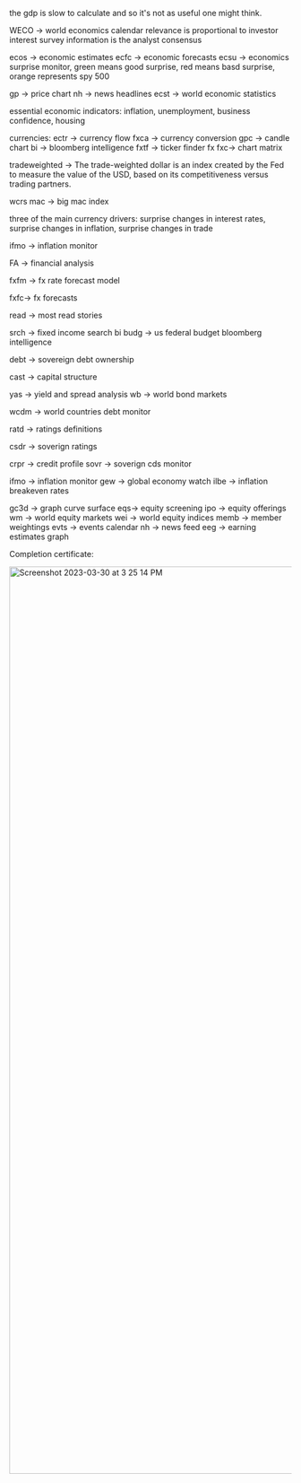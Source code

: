 the gdp is slow to calculate and so it's not as useful one might think.

WECO -> world economics calendar 
relevance is proportional to investor interest 
survey information is the analyst consensus 

ecos -> economic estimates
ecfc -> economic forecasts 
ecsu -> economics surprise monitor, green means good surprise, red means basd surprise, orange represents spy 500

gp -> price chart 
nh -> news headlines
ecst -> world economic statistics 

essential economic indicators: 
inflation, unemployment, business confidence, housing 

currencies: 
ectr -> currency flow 
fxca -> currency conversion
gpc -> candle chart 
bi -> bloomberg intelligence 
fxtf -> ticker finder fx 
fxc-> chart matrix 



tradeweighted -> The trade-weighted dollar is an index created by the Fed to measure the value of the USD, based on its competitiveness versus trading partners.  

wcrs mac -> big mac index

three of the main currency drivers: surprise changes in interest rates, surprise changes in inflation, surprise changes in trade

ifmo -> inflation monitor

FA -> financial analysis

fxfm -> fx rate forecast model 

fxfc-> fx forecasts

read -> most read stories



srch -> fixed income search 
bi budg -> us federal budget bloomberg intelligence 

debt -> sovereign debt ownership

cast -> capital structure

yas -> yield and spread analysis
wb -> world bond markets 

wcdm -> world countries debt monitor

ratd -> ratings definitions

csdr -> soverign ratings 

crpr -> credit profile
sovr -> soverign cds monitor 

ifmo -> inflation monitor 
gew -> global economy watch 
ilbe -> inflation breakeven rates 

gc3d -> graph curve surface
eqs-> equity screening 
ipo -> equity offerings 
wm -> world equity markets
wei -> world equity indices 
memb -> member weightings 
evts -> events calendar 
nh -> news feed 
eeg -> earning estimates graph 




Completion certificate:


<img width="1618" alt="Screenshot 2023-03-30 at 3 25 14 PM" src="https://user-images.githubusercontent.com/33205097/228942697-b0d6b51b-4c7c-415c-81cd-7bf68fb7f30f.png">





